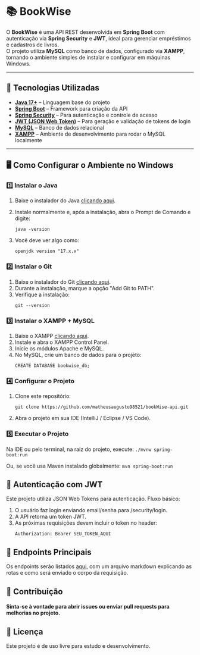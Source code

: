 # 📚 BookWise

O **BookWise** é uma API REST desenvolvida em **Spring Boot** com autenticação via **Spring Security** e **JWT**, ideal para gerenciar empréstimos e cadastros de livros.  
O projeto utiliza **MySQL** como banco de dados, configurado via **XAMPP**, tornando o ambiente simples de instalar e configurar em máquinas Windows.

---

## 🚀 Tecnologias Utilizadas

- **[Java 17+](https://adoptium.net/)** – Linguagem base do projeto  
- **[Spring Boot](https://spring.io/projects/spring-boot)** – Framework para criação da API  
- **[Spring Security](https://spring.io/projects/spring-security)** – Para autenticação e controle de acesso  
- **[JWT (JSON Web Token)](https://jwt.io/)** – Para geração e validação de tokens de login  
- **[MySQL](https://dev.mysql.com/downloads/)** – Banco de dados relacional  
- **[XAMPP](https://www.apachefriends.org/)** – Ambiente de desenvolvimento para rodar o MySQL localmente  

---

## 🖥️ Como Configurar o Ambiente no Windows

### 1️⃣ Instalar o Java

1. Baixe o instalador do Java [clicando aqui](https://adoptium.net/).
2. Instale normalmente e, após a instalação, abra o Prompt de Comando e digite:
   ```
   java -version
   ```

3. Você deve ver algo como:
    ```
    openjdk version "17.x.x"
    ```
### 2️⃣ Instalar o Git

1. Baixe o instalador do Git [clicando aqui](https://git-scm.com/downloads).
2. Durante a instalação, marque a opção "Add Git to PATH".
3. Verifique a instalação:
    ```
    git --version
    ```

### 3️⃣ Instalar o XAMPP + MySQL

1. Baixe o XAMPP [clicando aqui](https://www.apachefriends.org/).
2. Instale e abra o XAMPP Control Panel.
3. Inicie os módulos Apache e MySQL.
4. No MySQL, crie um banco de dados para o projeto:
    ```
    CREATE DATABASE bookwise_db;
    ```

### 4️⃣ Configurar o Projeto

1. Clone este repositório:
    ```
    git clone https://github.com/matheusaugusto98521/bookWise-api.git
    ```
2. Abra o projeto em sua IDE (IntelliJ / Eclipse / VS Code).

### 5️⃣ Executar o Projeto

Na IDE ou pelo terminal, na raíz do projeto, execute:
    ```
    ./mvnw spring-boot:run
    ```

Ou, se você usa Maven instalado globalmente:
    ```
    mvn spring-boot:run
    ```

## 🔑 Autenticação com JWT

Este projeto utiliza JSON Web Tokens para autenticação.
Fluxo básico:

1. O usuário faz login enviando email/senha para /security/login.
2. A API retorna um token JWT.
3. As próximas requisições devem incluir o token no header:
    ```
    Authorization: Bearer SEU_TOKEN_AQUI
    ```

## 📖 Endpoints Principais

Os endpoints serão listados [aqui](https://github.com/matheusaugusto98521/bookWise-api/tree/main/endpoints), com um arquivo markdown explicando as rotas e como será enviado o corpo da requisição.

## 🤝 Contribuição

#### Sinta-se à vontade para abrir issues ou enviar pull requests para melhorias no projeto.

## 📜 Licença

Este projeto é de uso livre para estudo e desenvolvimento.

